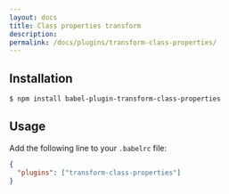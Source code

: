 ```yaml
---
layout: docs
title: Class properties transform
description:
permalink: /docs/plugins/transform-class-properties/
---
```


## Installation

```sh
$ npm install babel-plugin-transform-class-properties
```

## Usage

Add the following line to your `.babelrc` file:

```json
{
  "plugins": ["transform-class-properties"]
}
```
